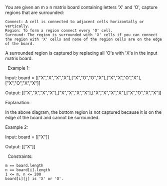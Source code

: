 You are given an m x n matrix board containing letters 'X' and 'O', capture regions that are surrounded:


	Connect: A cell is connected to adjacent cells horizontally or vertically.
	Region: To form a region connect every 'O' cell.
	Surround: The region is surrounded with 'X' cells if you can connect the region with 'X' cells and none of the region cells are on the edge of the board.


A surrounded region is captured by replacing all 'O's with 'X's in the input matrix board.

 
Example 1:


Input: board = [["X","X","X","X"],["X","O","O","X"],["X","X","O","X"],["X","O","X","X"]]

Output: [["X","X","X","X"],["X","X","X","X"],["X","X","X","X"],["X","O","X","X"]]

Explanation:

In the above diagram, the bottom region is not captured because it is on the edge of the board and cannot be surrounded.


Example 2:


Input: board = [["X"]]

Output: [["X"]]


 
Constraints:


	m == board.length
	n == board[i].length
	1 <= m, n <= 200
	board[i][j] is 'X' or 'O'.

